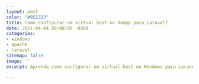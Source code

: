 ```yaml
---
layout: post
color: "#952323"
title: Como configurar um virtual host no Xampp para Laravel?
date: 2021-04-04 00:00:00 -0300
categories:
- windows
- apache
- laravel
sitemap: false
image: ''
excerpt: Aprenda como configurar um virtual host no Windows para Laravel

---
```

